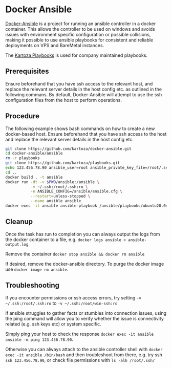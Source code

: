 # Docker Ansible

[Docker-Ansible](https://github.com/kartoza/docker-ansible) is a project for running an ansible controller in a docker container. This allows the controller to be used on windows and avoids issues with environment specific configuration or possible collisions, making it possible to use ansible playbooks for consistent and reliable deployments on VPS and BareMetal instances.

The [Kartoza Playbooks](https://github.com/kartoza/playbooks.git) is used for company maintained playbooks.

## Prerequisites

Ensure beforehand that you have ssh access to the relevant host, and replace the relevant server details in the host config etc. as outlined in the following commans. By default, Docker-Ansible will attempt to use the ssh configuration files from the host to perform operations.

## Procedure

The following example shows bash commands on how to create a new docker-based host. Ensure beforehand that you have ssh access to the host and replace the relevant server details in the host config etc.

```bash
git clone https://github.com/kartoza/docker-ansible.git
cd docker-ansible/ansible
rm -r playbooks
git clone https://github.com/kartoza/playbooks.git
echo 123.456.78.90 ansible_user=root ansible_private_key_file=/root/.ssh/id_ed25519 > inventory/hosts.ini
cd ..
docker build . -t ansible
docker run -dt -v $PWD/ansible:/ansible \
           -v ~/.ssh:/root/.ssh:ro \
           -e ANSIBLE_CONFIG=/ansible/ansible.cfg \
           --restart=unless-stopped \
           --name ansible ansible
docker exec -it ansible ansible-playbook /ansible/playbooks/ubuntu20.04/app/docker-ce.yaml -u iamgroot -k
```

## Cleanup

Once the task has run to completion you can always output the logs from the docker container to a file, e.g. `docker logs ansible > ansible-output.log`

Remove the container `docker stop ansible && docker rm ansible`

If desired, remove the docker-ansible directory. To purge the docker image use `docker image rm ansible`.

## Troubleshooting

If you encounter permissions or ssh access errors, try setting `-v ~/.ssh:/root/.ssh:ro` to `-v ~/.ssh:/root/win-ssh:ro`

If ansible struggles to gather facts or stumbles into connection issues, using the ping command will allow you to verify whether the issue is connectivity related (e.g. ssh keys etc) or system specific.

Simply ping your host to check the response `docker exec -it ansible ansible -m ping 123.456.78.90`.

Otherwise you can always attach to the ansible controller shell with `docker exec -it ansible /bin/bash` and then troubleshoot from there, e.g. try ssh `ssh 123.456.78.90`, or check file permissions with `ls -alh /root/.ssh/`
